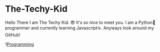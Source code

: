 # The-Techy-Kid
Hello There I am The Techy Kid. 😎
It's so nice to meet you. I am a Python🐍 programmer and currently learning Javascript☕.
Anyways look around my GitHub!

1[Programming](https://i.pinimg.com/originals/41/7e/be/417ebee986aec41629278b1e04cfbfe9.gif)

